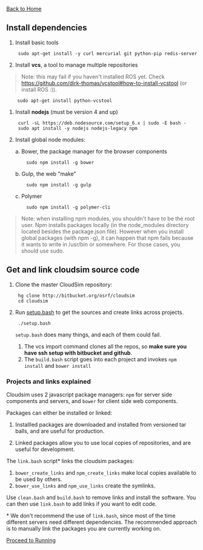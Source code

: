 [Back to Home](Home)

## Install dependencies ##

1. Install basic tools

        sudo apt-get install -y curl mercurial git python-pip redis-server

1. Install **vcs**, a tool to manage multiple repositories 
> Note: this may fail if you haven't installed ROS yet. Check https://github.com/dirk-thomas/vcstool#how-to-install-vcstool (or install ROS :)).

        sudo apt-get install python-vcstool

1. Install **nodejs** (must be version 4 and up)

        curl -sL https://deb.nodesource.com/setup_6.x | sudo -E bash -
        sudo apt install -y nodejs nodejs-legacy npm 

1. Install global node modules:

    a. Bower, the package manager for the browser components

           sudo npm install -g bower

    b. Gulp, the web "make"

           sudo npm install -g gulp

    c. Polymer

           sudo npm install -g polymer-cli

> Note: when installing npm modules, you shouldn't have to be the root user.
> Npm installs packages locally (in the node_modules directory located besides
> the package.json file). However when you install global packages (with npm -g),
> it can happen that npm fails because it wants to write in /usr/bin or somewhere.
> For those cases, you should use sudo.


## Get and link cloudsim source code ##

1. Clone the master CloudSim repository:

        hg clone http://bitbucket.org/osrf/cloudsim
        cd cloudsim

1. Run [setup.bash](https://bitbucket.org/osrf/cloudsim/src/default/setup.bash)
to get the sources and create links across projects.

        ./setup.bash

    `setup.bash` does many things, and each of them could fail.

    1. The vcs import command clones all the repos, so **make sure you have ssh setup
    with bitbucket and github**.
    1. The `build.bash` script goes into each project and invokes `npm install` and `bower install`

### Projects and links explained ###

Cloudsim uses 2 javascript package managers: `npm` for server side components and
servers, and `bower` for client side web components.

Packages can either be installed or linked:

1. Installled packages are downloaded and installed from versioned tar balls,
and are useful for production.

1. Linked packages allow you to use local copies of repositories, and are
useful for development.

The `link.bash` script* links the cloudsim packages:

1. `bower_create_links` and `npm_create_links` make local copies available to
be used by others.
1. `bower_use_links` and `npm_use_links` create the symlinks.

Use `clean.bash` and `build.bash` to remove links and install the software. You can then use `link.bash` to add links if you want to edit code.

\* We don't recommend the use of `link.bash`, since most of the time different servers need different dependencies. The recommended approach is to manually link the packages you are currently working on.

[Proceed to Running](Running)
